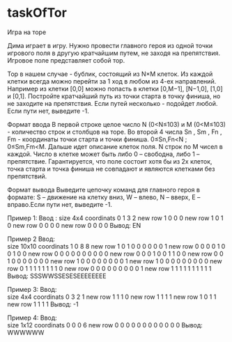 # taskOfTor

Игра на торе

Дима играет в игру.
Нужно провести главного героя из одной точки игрового поля в другую кратчайшим путем, не заходя на препятствия. Игровое поле представляет собой тор.

Тор в нашем случае - бублик, состоящий из N×M клеток. Из каждой клетки всегда можно перейти за 1 ход в любом из 4-ех направлений. Например из клетки [0,0] можно попасть в клетки [0,M−1], [N−1,0], [1,0] и [0,1]. Постройте кратчайший путь из точки старта в точку финиша, но не заходите на препятствия. Если путей несколько - подойдет любой. Если пути нет, выведите -1.

Формат ввода
В первой строке целое число N (0<N≤103) и M (0<M≤103) - количество строк и столбцов на торе. Во второй 4 числа Sn , Sm , Fn , Fm - координаты точки старта и точки финиша. 0≤Sn,Fn<N ; 0≤Sm,Fm<M. Дальше идет описание клеток поля. N строк по M чисел в каждой. Число в клетке может быть либо 0 – свободна, либо 1 – препятствие. Гарантируется, что поле состоит хотя бы из 2х клеток, точка старта и точка финиша не совпадают и являются клетками без препятствий.

Формат вывода
Выведите цепочку команд для главного героя в формате: 
S – движение на клетку вниз, W – влево, N – вверх, E – вправо.Если пути нет, выведите -1.

Пример 1:
Ввод	:
size 4x4
coordinats 0 1 3 2
new row 1 0 0 0
new row 1 0 1 0
new row 0 0 0 0
new row 0 0 0 0
Вывод:
EN

Пример 2
Ввод:	
size 10x10
coordinats 1 0 8 8
new row 1 0 1 0 0 0 0 0 0 1
new row 0 0 0 0 1 0 0 1 0 0
new row 0 0 0 0 0 0 0 0 0 0
new row 0 0 0 1 0 0 1 1 0 0
new row 0 0 1 0 0 0 0 0 0 0
new row 1 0 0 0 0 0 0 0 0 1
new row 1 0 0 0 0 0 0 0 0 0
new row 0 1 1 1 1 1 1 1 1 0
new row 0 0 0 0 0 0 0 0 0 1
new row 1 1 1 1 1 1 1 1 1 1
Вывод:
SSSWWSSESESEEEEEEEE

Пример 3:
Ввод:	
size 4x4
coordinats 0 3 2 1
new row 1 1 1 0
new row 1 1 1 1
new row 1 0 1 1
new row 1 1 1 1
Вывод:
-1

Пример 4:
Ввод:	
size 1x12
coordinats 0 0 0 6
new row 0 0 0 0 0 0 0 0 0 0 0 0
Вывод:
WWWWWW
